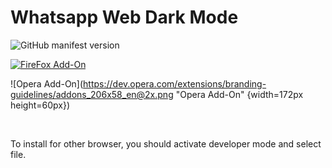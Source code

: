 # Whatsapp Web Dark Mode
![GitHub manifest version](https://img.shields.io/github/manifest-json/v/Cuberkam/Whatsapp_Web_Dark_Mode)</br>

[![FireFox Add-On](https://addons.cdn.mozilla.net/static/img/addons-buttons/AMO-button_1.png)](https://addons.mozilla.org/tr/firefox/addon/whatsapp-web-dark-mode/?src=search)

![Opera Add-On](https://dev.opera.com/extensions/branding-guidelines/addons_206x58_en@2x.png "Opera Add-On" {width=172px height=60px})

<!--[![Opera Add-On](https://dev.opera.com/extensions/branding-guidelines/addons_206x58_en@2x.png | width=172)]
[<img src="https://dev.opera.com/extensions/branding-guidelines/addons_206x58_en@2x.png" width="172" height="60" />](https://addons.opera.com/tr/extensions/details/whatsapp-web-dark-mode/)-->
</br>



To install for other browser, you should activate developer mode and select file.
<!--
for Google Chrome</br>
![GoogleChrome](https://developer.chrome.com/static/images/get_started/load_extension.png)
--> 

